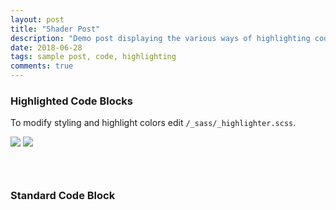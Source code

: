 ```yaml
---
layout: post
title: "Shader Post"
description: "Demo post displaying the various ways of highlighting code in Markdown."
date: 2018-06-28
tags: sample post, code, highlighting
comments: true
---
```




[^1]: <http://en.wikipedia.org/wiki/Syntax_highlighting>
[Golan Levin](http://www.flong.com/)写过关于更加复杂的造型函数的文档，非常有帮助。把它们引入 GLSL 是非常明智的选择，这将是我的代码的广阔的素材库
[多项式造型函数](http://www.flong.com/texts/code/shapers_poly/)
[指数造型函数](http://www.flong.com/texts/code/shapers_exp/)
[圆与椭圆造型函数](http://www.flong.com/texts/code/shapers_circ/)
[贝塞尔与其他参数化造型函数](http://www.flong.com/texts/code/shapers_bez/)
more reference --> [THE BOOK OF SHADER](https://thebookofshaders.com/05/?lan=ch)

### Highlighted Code Blocks

To modify styling and highlight colors edit `/_sass/_highlighter.scss`.

<img src="/friendred_blog/assets/images/joints_v12.png">

<img src = "/friendred_blog/assets/shader_blog/kynd_formular.png">

```css
```

```html
```

```ruby
```


### Standard Code Block
